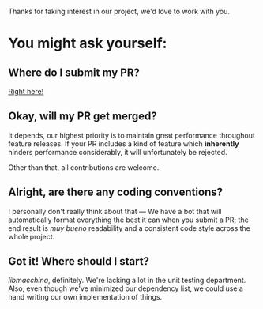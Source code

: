 Thanks for taking interest in our project, we'd love to work with you.

# You might ask yourself:

## Where do I submit my PR?

[Right here!](https://github.com/Macchina-CLI/macchina/pull/new/main)

## Okay, will my PR get merged?

It depends, our highest priority is to maintain great performance throughout
feature releases. If your PR includes a kind of feature which **inherently**
hinders performance considerably, it will unfortunately be rejected.

Other than that, all contributions are welcome.

## Alright, are there any coding conventions?

I personally don't really think about that — We have a bot that will
automatically format everything the best it can when you submit a PR; the end
result is _muy bueno_ readability and a consistent code style across
the whole project.

## Got it! Where should I start?

_libmacchina_, definitely. We're lacking a lot in the unit testing department.
Also, even though we've minimized our dependency list, we could use a hand
writing our own implementation of things.
